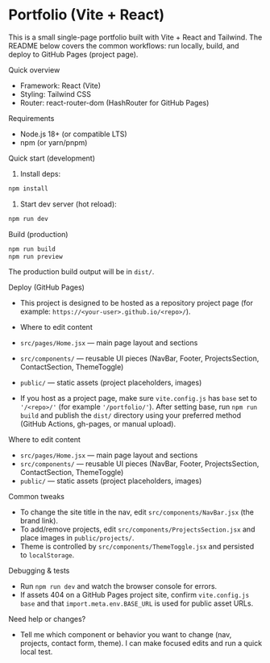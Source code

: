# Portfolio (Vite + React)

This is a small single-page portfolio built with Vite + React and Tailwind. The README below covers the common workflows: run locally, build, and deploy to GitHub Pages (project page).

Quick overview

- Framework: React (Vite)
- Styling: Tailwind CSS
- Router: react-router-dom (HashRouter for GitHub Pages)

Requirements

- Node.js 18+ (or compatible LTS)
- npm (or yarn/pnpm)

Quick start (development)

1. Install deps:

```powershell
npm install
```

1. Start dev server (hot reload):

```powershell
npm run dev
```

Build (production)

```powershell
npm run build
npm run preview
```

The production build output will be in `dist/`.

Deploy (GitHub Pages)

- This project is designed to be hosted as a repository project page (for example: `https://<your-user>.github.io/<repo>/`).

- Where to edit content

- `src/pages/Home.jsx` — main page layout and sections

- `src/components/` — reusable UI pieces (NavBar, Footer, ProjectsSection, ContactSection, ThemeToggle)

- `public/` — static assets (project placeholders, images)
- If you host as a project page, make sure `vite.config.js` has `base` set to `'/<repo>/'` (for example `'/portfolio/'`). After setting base, run `npm run build` and publish the `dist/` directory using your preferred method (GitHub Actions, gh-pages, or manual upload).

Where to edit content

- `src/pages/Home.jsx` — main page layout and sections
- `src/components/` — reusable UI pieces (NavBar, Footer, ProjectsSection, ContactSection, ThemeToggle)
- `public/` — static assets (project placeholders, images)

Common tweaks

- To change the site title in the nav, edit `src/components/NavBar.jsx` (the brand link).
- To add/remove projects, edit `src/components/ProjectsSection.jsx` and place images in `public/projects/`.
- Theme is controlled by `src/components/ThemeToggle.jsx` and persisted to `localStorage`.

Debugging & tests

- Run `npm run dev` and watch the browser console for errors.
- If assets 404 on a GitHub Pages project site, confirm `vite.config.js` `base` and that `import.meta.env.BASE_URL` is used for public asset URLs.

Need help or changes?

- Tell me which component or behavior you want to change (nav, projects, contact form, theme). I can make focused edits and run a quick local test.
